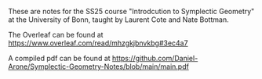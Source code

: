 These are notes for the SS25 course "Introdcution to Symplectic Geometry" at the University of Bonn, taught by Laurent Cote and Nate Bottman.

The Overleaf can be found at https://www.overleaf.com/read/mhzgkjbnvkbg#3ec4a7

A compiled pdf can be found at https://github.com/Daniel-Arone/Symplectic-Geometry-Notes/blob/main/main.pdf
